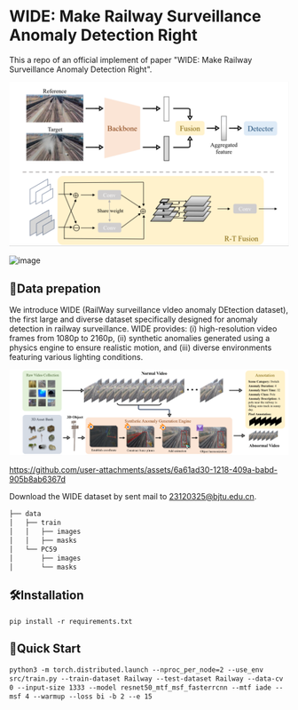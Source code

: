 # WIDE: Make Railway Surveillance Anomaly Detection Right
This a repo of an official implement of paper "WIDE: Make Railway Surveillance Anomaly Detection Right".
<div align="center">
  <img src="./fig/model.png" width="700" />
</div>

![image](https://github.com/user-attachments/assets/89af30e3-a787-4e0b-a17d-a036d4e27339)
## 📁Data prepation
We introduce WIDE (RailWay surveillance vIdeo anomaly DEtection dataset), the first large and diverse dataset specifically designed for anomaly detection in railway surveillance. WIDE provides: (i) high-resolution video frames from 1080p to 2160p, (ii) synthetic anomalies generated using a physics engine to ensure realistic motion, and (iii) diverse environments featuring various lighting conditions.
<div align="center">
  <img src="./fig/dataset.png" width="700" />
</div>

https://github.com/user-attachments/assets/6a61ad30-1218-409a-babd-905b8ab6367d

Download the WIDE dataset by sent mail to [23120325@bjtu.edu.cn](mailto:23120325@bjtu.edu.cn).

```
├── data
│   ├── train
│   │   ├── images
│   │   ├── masks
│   └── PC59
│       ├── images
│       └── masks
```
## 🛠️Installation
```
pip install -r requirements.txt
```

## 🚀Quick Start
```
python3 -m torch.distributed.launch --nproc_per_node=2 --use_env src/train.py --train-dataset Railway --test-dataset Railway --data-cv 0 --input-size 1333 --model resnet50_mtf_msf_fasterrcnn --mtf iade --msf 4 --warmup --loss bi -b 2 --e 15
```
